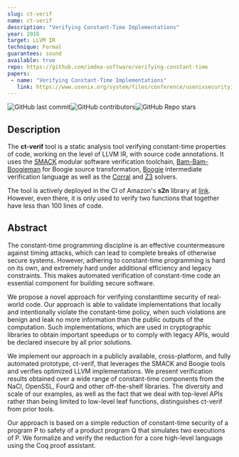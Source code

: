 ```yaml
---
slug: ct-verif
name: ct-verif
description: "Verifying Constant-Time Implementations"
year: 2016
target: LLVM IR
technique: Formal
guarantees: sound
available: true
repo: https://github.com/imdea-software/verifying-constant-time
papers:
 - name: "Verifying Constant-Time Implementations"
   link: https://www.usenix.org/system/files/conference/usenixsecurity16/sec16_paper_almeida.pdf
---
```


![GitHub last commit](https://img.shields.io/github/last-commit/imdea-software/verifying-constant-time)![GitHub contributors](https://img.shields.io/github/contributors/imdea-software/verifying-constant-time)![GitHub Repo stars](https://img.shields.io/github/stars/imdea-software/verifying-constant-time)

## Description

The **ct-verif** tool is a static analysis tool verifying constant-time
properties of code, working on the level of LLVM IR, with source code
annotations. It uses the [SMACK](http://smackers.github.io/) modular software
verification toolchain, [Bam-Bam-Boogieman](https://github.com/michael-emmi/bam-bam-boogieman)
for Boogie source transformation, [Boogie](https://github.com/boogie-org/boogie)
intermediate verification language as well as the
[Corral](https://github.com/boogie-org/corral) and [Z3](https://github.com/Z3Prover/z3) solvers.

The tool is actively deployed in the CI of Amazon's **s2n** library at
[link](https://github.com/awslabs/s2n/tree/main/tests/ctverif). However,
even there, it is only used to verify two functions that together have less
than 100 lines of code.

## Abstract

The constant-time programming discipline is an effective
countermeasure against timing attacks, which can lead to
complete breaks of otherwise secure systems. However,
adhering to constant-time programming is hard on its
own, and extremely hard under additional efficiency and
legacy constraints. This makes automated verification of
constant-time code an essential component for building
secure software.

We propose a novel approach for verifying constanttime security of real-world code. Our approach is able
to validate implementations that locally and intentionally
violate the constant-time policy, when such violations
are benign and leak no more information than the public outputs of the computation. Such implementations,
which are used in cryptographic libraries to obtain important speedups or to comply with legacy APIs, would be
declared insecure by all prior solutions.

We implement our approach in a publicly available,
cross-platform, and fully automated prototype, ct-verif,
that leverages the SMACK and Boogie tools and verifies
optimized LLVM implementations. We present verification results obtained over a wide range of constant-time
components from the NaCl, OpenSSL, FourQ and other
off-the-shelf libraries. The diversity and scale of our examples, as well as the fact that we deal with top-level
APIs rather than being limited to low-level leaf functions,
distinguishes ct-verif from prior tools.

Our approach is based on a simple reduction of
constant-time security of a program P to safety of a product program Q that simulates two executions of P. We
formalize and verify the reduction for a core high-level
language using the Coq proof assistant.